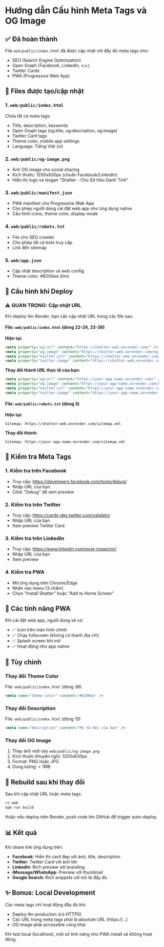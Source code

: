 # Hướng dẫn Cấu hình Meta Tags và OG Image

## ✅ Đã hoàn thành

File `web/public/index.html` đã được cập nhật với đầy đủ meta tags cho:
- SEO (Search Engine Optimization)
- Open Graph (Facebook, LinkedIn, v.v.)
- Twitter Cards
- PWA (Progressive Web App)

## 📁 Files được tạo/cập nhật

### 1. `web/public/index.html`
Chứa tất cả meta tags:
- Title, description, keywords
- Open Graph tags (og:title, og:description, og:image)
- Twitter Card tags
- Theme color, mobile app settings
- Language: Tiếng Việt (vi)

### 2. `web/public/og-image.png`
- Ảnh OG image cho social sharing
- Kích thước: 1200x630px (chuẩn Facebook/LinkedIn)
- Hiển thị logo và slogan "Shatter - Chủ Sở Hữu Danh Tính"

### 3. `web/public/manifest.json`
- PWA manifest cho Progressive Web App
- Cho phép người dùng cài đặt web app như ứng dụng native
- Cấu hình icons, theme color, display mode

### 4. `web/public/robots.txt`
- File cho SEO crawler
- Cho phép tất cả bots truy cập
- Link đến sitemap

### 5. `web/app.json`
- Cập nhật description và web config
- Theme color: #6200ee (tím)

## 🔧 Cấu hình khi Deploy

### ⚠️ QUAN TRỌNG: Cập nhật URL

Khi deploy lên Render, bạn cần cập nhật URL trong các file sau:

#### File: `web/public/index.html` (dòng 22-24, 33-36)

**Hiện tại:**
```html
<meta property="og:url" content="https://shatter-web.onrender.com/" />
<meta property="og:image" content="https://shatter-web.onrender.com/og-image.png" />
<meta property="twitter:url" content="https://shatter-web.onrender.com/" />
<meta property="twitter:image" content="https://shatter-web.onrender.com/og-image.png" />
```

**Thay đổi thành URL thực tế của bạn:**
```html
<meta property="og:url" content="https://your-app-name.onrender.com/" />
<meta property="og:image" content="https://your-app-name.onrender.com/og-image.png" />
<meta property="twitter:url" content="https://your-app-name.onrender.com/" />
<meta property="twitter:image" content="https://your-app-name.onrender.com/og-image.png" />
```

#### File: `web/public/robots.txt` (dòng 3)

**Hiện tại:**
```
Sitemap: https://shatter-web.onrender.com/sitemap.xml
```

**Thay đổi thành:**
```
Sitemap: https://your-app-name.onrender.com/sitemap.xml
```

## 🧪 Kiểm tra Meta Tags

### 1. Kiểm tra trên Facebook
- Truy cập: https://developers.facebook.com/tools/debug/
- Nhập URL của bạn
- Click "Debug" để xem preview

### 2. Kiểm tra trên Twitter
- Truy cập: https://cards-dev.twitter.com/validator
- Nhập URL của bạn
- Xem preview Twitter Card

### 3. Kiểm tra trên LinkedIn
- Truy cập: https://www.linkedin.com/post-inspector/
- Nhập URL của bạn
- Xem preview

### 4. Kiểm tra PWA
- Mở ứng dụng trên Chrome/Edge
- Nhấn vào menu (3 chấm)
- Chọn "Install Shatter" hoặc "Add to Home Screen"

## 📱 Các tính năng PWA

Khi cài đặt web app, người dùng sẽ có:
- ✅ Icon trên màn hình chính
- ✅ Chạy fullscreen (không có thanh địa chỉ)
- ✅ Splash screen khi mở
- ✅ Hoạt động như app native

## 🎨 Tùy chỉnh

### Thay đổi Theme Color
File: `web/public/index.html` (dòng 38)
```html
<meta name="theme-color" content="#6200ee" />
```

### Thay đổi Description
File: `web/public/index.html` (dòng 13)
```html
<meta name="description" content="Mô tả mới của bạn" />
```

### Thay đổi OG Image
1. Thay ảnh mới vào `web/public/og-image.png`
2. Kích thước khuyến nghị: 1200x630px
3. Format: PNG hoặc JPG
4. Dung lượng: < 1MB

## 🚀 Rebuild sau khi thay đổi

Sau khi cập nhật URL hoặc meta tags:

```bash
cd web
npm run build
```

Hoặc nếu deploy trên Render, push code lên GitHub để trigger auto-deploy.

## 📊 Kết quả

Khi share link ứng dụng trên:
- **Facebook**: Hiển thị card đẹp với ảnh, title, description
- **Twitter**: Twitter Card với ảnh lớn
- **LinkedIn**: Rich preview với branding
- **iMessage/WhatsApp**: Preview với thumbnail
- **Google Search**: Rich snippets với mô tả đầy đủ

## ✨ Bonus: Local Development

Các meta tags chỉ hoạt động đầy đủ khi:
- Deploy lên production (có HTTPS)
- Các URL trong meta tags phải là absolute URL (https://...)
- OG image phải accessible công khai

Khi test local (localhost), một số tính năng như PWA install sẽ không hoạt động.
